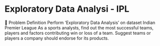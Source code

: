 # Exploratory Data Analysi - IPL

📌 Problem Definition
Perform ‘Exploratory Data Analysis’ on dataset Indian Premier League
As a sports analysts, find out the most successful teams, players and factors contributing win or loss of a team.
Suggest teams or players a company should endorse for its products.
